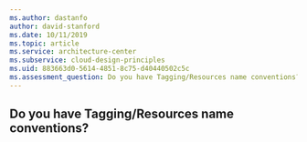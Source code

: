 ```yaml
---
ms.author: dastanfo
author: david-stanford
ms.date: 10/11/2019
ms.topic: article
ms.service: architecture-center
ms.subservice: cloud-design-principles
ms.uid: 883663d0-5614-4851-8c75-d40440502c5c
ms.assessment_question: Do you have Tagging/Resources name conventions?
---
```

## Do you have Tagging/Resources name conventions?


